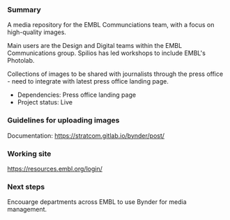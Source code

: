 ### Summary

A media repository for the EMBL Communciations team, with a focus on high-quality images. 

Main users are the Design and Digital teams within the EMBL Communications group. Spilios has led workshops to include EMBL's Photolab. 

Collections of images to be shared with journalists through the press office - need to integrate with latest press office landing page. 

- Dependencies: Press office landing page
- Project status: Live

### Guidelines for uploading images

Documentation: https://stratcom.gitlab.io/bynder/post/

### Working site

https://resources.embl.org/login/
 
### Next steps

Encouarge departments across EMBL to use Bynder for media management.


